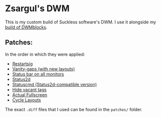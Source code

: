 # Zsargul's DWM

This is my custom build of Suckless software's DWM. I use it alongside my [build of DWMblocks](https://github.com/Zsargul/dwmblocks).

## Patches:
In the order in which they were applied:
- [Restartsig](https://dwm.suckless.org/patches/restartsig/)
- [Vanity-gaps (with new layouts)](https://dwm.suckless.org/patches/vanitygaps/)
- [Status bar on all monitors](https://dwm.suckless.org/patches/statusallmons/)
- [Status2d](https://dwm.suckless.org/patches/statusallmons/)
- [Statuscmd (Status2d-compatible version)](https://dwm.suckless.org/patches/statuscmd/)
- [Hide vacant tags](https://dwm.suckless.org/patches/hide_vacant_tags/)
- [Actual Fullscreen](https://dwm.suckless.org/patches/actualfullscreen/)
- [Cycle Layouts](https://dwm.suckless.org/patches/cyclelayouts/)

The exact `.diff` files that I used can be found in the `patches/` folder.
